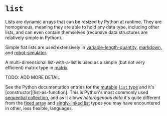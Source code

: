 # `list`

Lists are dynamic arrays that can be resized by Python at runtime. They are homogenous, meaning they are able to hold any data type, including other lists, and can even contain themselves (recursive data structures are relatively simple in Python).

Simple flat lists are used extensively in [variable-length-quantity][variable-length-quantity], [markdown][markdown], and [robot-simulator][robot-simulator].

A multi-dimensional list-with-a-list is used as a simple (but not very efficient) matrix type in [matrix][matrix].

TODO: ADD MORE DETAIL

See the Python documentation entries for the [mutable][mutation] [`list` type][docs-list-type] and it's [constructor][list-as-function]. This is Python's most commonly used [sequential collection][docs-sequence-types], and as it allows _heterogenous data_ it's quite different from the [fixed array][general-concept-array] and [singly-linked list][general-concept-list] types you may have encountered in other, less flexible, languages.

[variable-length-quantity]: ../../exercise-concepts/variable-length-quantity.md
[markdown]: ../../exercise-concepts/markdown.md
[robot-simulator]: ../../exercise-concepts/robot-simulator.md
[matrix]: ../../exercise-concepts/matrix.md
[mutation]: ../../../../../reference/concepts/mutation.md
[general-concept-array]: ../../../../../reference/types/array.md
[general-concept-list]: ../../../../../reference/types/list.md
[docs-list-type]: https://docs.python.org/3/library/stdtypes.html#typesseq-list
[docs-list-as-function]: https://docs.python.org/3/library/stdtypes.html#list
[docs-sequence-types]: https://docs.python.org/3/library/stdtypes.html#typesseq
